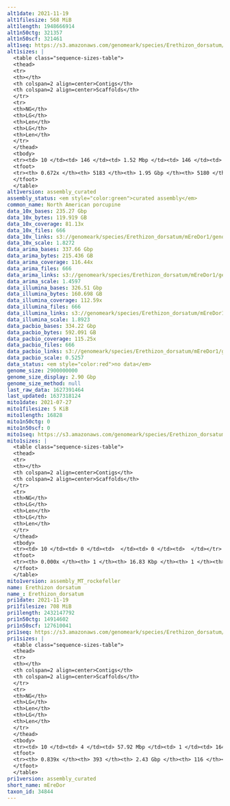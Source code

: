 ```yaml
---
alt1date: 2021-11-19
alt1filesize: 568 MiB
alt1length: 1948666914
alt1n50ctg: 321357
alt1n50scf: 321461
alt1seq: https://s3.amazonaws.com/genomeark/species/Erethizon_dorsatum/mEreDor1/assembly_curated/mEreDor1.alt.cur.20211119.fasta.gz
alt1sizes: |
  <table class="sequence-sizes-table">
  <thead>
  <tr>
  <th></th>
  <th colspan=2 align=center>Contigs</th>
  <th colspan=2 align=center>Scaffolds</th>
  </tr>
  <tr>
  <th>NG</th>
  <th>LG</th>
  <th>Len</th>
  <th>LG</th>
  <th>Len</th>
  </tr>
  </thead>
  <tbody>
  <tr><td> 10 </td><td> 146 </td><td> 1.52 Mbp </td><td> 146 </td><td> 1.52 Mbp </td></tr>  <tr><td> 20 </td><td> 383 </td><td> 0.99 Mbp </td><td> 383 </td><td> 0.99 Mbp </td></tr>  <tr><td> 30 </td><td> 731 </td><td> 0.71 Mbp </td><td> 731 </td><td> 0.71 Mbp </td></tr>  <tr><td> 40 </td><td> 1225 </td><td> 490.72 Kbp </td><td> 1224 </td><td> 490.91 Kbp </td></tr>  <tr style="background-color:#cccccc;"><td> 50 </td><td> 1954 </td><td> 321.36 Kbp </td><td> 1953 </td><td> 321.46 Kbp </td></tr>  <tr><td> 60 </td><td> 3143 </td><td> 180.77 Kbp </td><td> 3142 </td><td> 180.77 Kbp </td></tr>  <tr><td> 70 </td><td> 0 </td><td>  </td><td> 0 </td><td>  </td></tr>  <tr><td> 80 </td><td> 0 </td><td>  </td><td> 0 </td><td>  </td></tr>  <tr><td> 90 </td><td> 0 </td><td>  </td><td> 0 </td><td>  </td></tr>  <tr><td> 100 </td><td> 0 </td><td>  </td><td> 0 </td><td>  </td></tr>  </tbody>
  <tfoot>
  <tr><th> 0.672x </th><th> 5183 </th><th> 1.95 Gbp </th><th> 5180 </th><th> 1.95 Gbp </th></tr>
  </tfoot>
  </table>
alt1version: assembly_curated
assembly_status: <em style="color:green">curated assembly</em>
common_name: North American porcupine
data_10x_bases: 235.27 Gbp
data_10x_bytes: 119.919 GB
data_10x_coverage: 81.13x
data_10x_files: 666
data_10x_links: s3://genomeark/species/Erethizon_dorsatum/mEreDor1/genomic_data/10x/<br>
data_10x_scale: 1.8272
data_arima_bases: 337.66 Gbp
data_arima_bytes: 215.436 GB
data_arima_coverage: 116.44x
data_arima_files: 666
data_arima_links: s3://genomeark/species/Erethizon_dorsatum/mEreDor1/genomic_data/arima/<br>
data_arima_scale: 1.4597
data_illumina_bases: 326.51 Gbp
data_illumina_bytes: 160.698 GB
data_illumina_coverage: 112.59x
data_illumina_files: 666
data_illumina_links: s3://genomeark/species/Erethizon_dorsatum/mEreDor1/genomic_data/illumina/<br>
data_illumina_scale: 1.8923
data_pacbio_bases: 334.22 Gbp
data_pacbio_bytes: 592.091 GB
data_pacbio_coverage: 115.25x
data_pacbio_files: 666
data_pacbio_links: s3://genomeark/species/Erethizon_dorsatum/mEreDor1/genomic_data/pacbio/<br>
data_pacbio_scale: 0.5257
data_status: <em style="color:red">no data</em>
genome_size: 2900000000
genome_size_display: 2.90 Gbp
genome_size_method: null
last_raw_data: 1627391464
last_updated: 1637318124
mito1date: 2021-07-27
mito1filesize: 5 KiB
mito1length: 16828
mito1n50ctg: 0
mito1n50scf: 0
mito1seq: https://s3.amazonaws.com/genomeark/species/Erethizon_dorsatum/mEreDor1/assembly_MT_rockefeller/mEreDor1.MT.20210727.fasta.gz
mito1sizes: |
  <table class="sequence-sizes-table">
  <thead>
  <tr>
  <th></th>
  <th colspan=2 align=center>Contigs</th>
  <th colspan=2 align=center>Scaffolds</th>
  </tr>
  <tr>
  <th>NG</th>
  <th>LG</th>
  <th>Len</th>
  <th>LG</th>
  <th>Len</th>
  </tr>
  </thead>
  <tbody>
  <tr><td> 10 </td><td> 0 </td><td>  </td><td> 0 </td><td>  </td></tr>  <tr><td> 20 </td><td> 0 </td><td>  </td><td> 0 </td><td>  </td></tr>  <tr><td> 30 </td><td> 0 </td><td>  </td><td> 0 </td><td>  </td></tr>  <tr><td> 40 </td><td> 0 </td><td>  </td><td> 0 </td><td>  </td></tr>  <tr style="background-color:#cccccc;"><td> 50 </td><td> 0 </td><td style="background-color:#ff8888;">  </td><td> 0 </td><td style="background-color:#ff8888;">  </td></tr>  <tr><td> 60 </td><td> 0 </td><td>  </td><td> 0 </td><td>  </td></tr>  <tr><td> 70 </td><td> 0 </td><td>  </td><td> 0 </td><td>  </td></tr>  <tr><td> 80 </td><td> 0 </td><td>  </td><td> 0 </td><td>  </td></tr>  <tr><td> 90 </td><td> 0 </td><td>  </td><td> 0 </td><td>  </td></tr>  <tr><td> 100 </td><td> 0 </td><td>  </td><td> 0 </td><td>  </td></tr>  </tbody>
  <tfoot>
  <tr><th> 0.000x </th><th> 1 </th><th> 16.83 Kbp </th><th> 1 </th><th> 16.83 Kbp </th></tr>
  </tfoot>
  </table>
mito1version: assembly_MT_rockefeller
name: Erethizon dorsatum
name_: Erethizon_dorsatum
pri1date: 2021-11-19
pri1filesize: 708 MiB
pri1length: 2432147792
pri1n50ctg: 14914602
pri1n50scf: 127610041
pri1seq: https://s3.amazonaws.com/genomeark/species/Erethizon_dorsatum/mEreDor1/assembly_curated/mEreDor1.pri.cur.20211119.fasta.gz
pri1sizes: |
  <table class="sequence-sizes-table">
  <thead>
  <tr>
  <th></th>
  <th colspan=2 align=center>Contigs</th>
  <th colspan=2 align=center>Scaffolds</th>
  </tr>
  <tr>
  <th>NG</th>
  <th>LG</th>
  <th>Len</th>
  <th>LG</th>
  <th>Len</th>
  </tr>
  </thead>
  <tbody>
  <tr><td> 10 </td><td> 4 </td><td> 57.92 Mbp </td><td> 1 </td><td> 164.61 Mbp </td></tr>  <tr><td> 20 </td><td> 10 </td><td> 40.36 Mbp </td><td> 3 </td><td> 151.49 Mbp </td></tr>  <tr><td> 30 </td><td> 19 </td><td> 27.91 Mbp </td><td> 5 </td><td> 140.56 Mbp </td></tr>  <tr><td> 40 </td><td> 31 </td><td> 19.68 Mbp </td><td> 7 </td><td> 132.85 Mbp </td></tr>  <tr style="background-color:#cccccc;"><td> 50 </td><td> 48 </td><td style="background-color:#88ff88;"> 14.91 Mbp </td><td> 9 </td><td style="background-color:#88ff88;"> 127.61 Mbp </td></tr>  <tr><td> 60 </td><td> 70 </td><td> 11.06 Mbp </td><td> 12 </td><td> 117.54 Mbp </td></tr>  <tr><td> 70 </td><td> 105 </td><td> 6.85 Mbp </td><td> 14 </td><td> 109.04 Mbp </td></tr>  <tr><td> 80 </td><td> 167 </td><td> 2.96 Mbp </td><td> 18 </td><td> 52.51 Mbp </td></tr>  <tr><td> 90 </td><td> 0 </td><td>  </td><td> 0 </td><td>  </td></tr>  <tr><td> 100 </td><td> 0 </td><td>  </td><td> 0 </td><td>  </td></tr>  </tbody>
  <tfoot>
  <tr><th> 0.839x </th><th> 393 </th><th> 2.43 Gbp </th><th> 116 </th><th> 2.43 Gbp </th></tr>
  </tfoot>
  </table>
pri1version: assembly_curated
short_name: mEreDor
taxon_id: 34844
---
```

